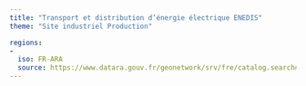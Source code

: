 ```yaml
---
title: "Transport et distribution d’énergie électrique ENEDIS"
theme: "Site industriel Production"

regions:
-
  iso: FR-ARA
  source: https://www.datara.gouv.fr/geonetwork/srv/fre/catalog.search#/search?resultType=details&sortBy=relevance&from=1&to=20&fast=index&_content_type=json&any=Transport et distribution d’énergie électrique ENEDIS
---
```

